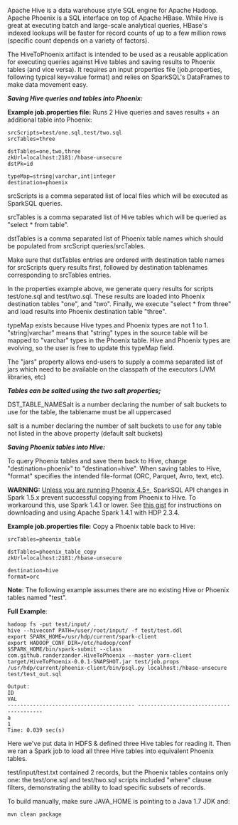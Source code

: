 Apache Hive is a data warehouse style SQL engine for Apache Hadoop. Apache Phoenix is a SQL interface on top of Apache HBase. While Hive is great at executing batch and large-scale analytical queries, HBase's indexed lookups will be faster for record counts of up to a few million rows (specific count depends on a variety of factors).

The HiveToPhoenix artifact is intended to be used as a reusable application for executing queries against Hive tables and saving results to Phoenix tables (and vice versa). It requires an input properties file (job.properties, following typical key=value format) and relies on SparkSQL's DataFrames to make data movement easy.

***Saving Hive queries and tables into Phoenix:***

**Example job.properties file:** Runs 2 Hive queries and saves results + an additional table into Phoenix:
```
srcScripts=test/one.sql,test/two.sql
srcTables=three

dstTables=one,two,three
zkUrl=localhost:2181:/hbase-unsecure
dstPk=id

typeMap=string|varchar,int|integer
destination=phoenix
```

srcScripts is a comma separated list of local files which will be executed as SparkSQL queries.

srcTables is a comma separated list of Hive tables which will be queried as "select * from table".

dstTables is a comma separated list of Phoenix table names which should be populated from srcScript queries/srcTables.

Make sure that dstTables entries are ordered with destination table names for srcScripts query results first, followed by destination tablenames corresponding to srcTables entries.

In the properties example above, we generate query results for scripts test/one.sql and test/two.sql. These results are loaded into Phoenix destination tables "one", and "two". Finally, we execute "select * from three" and load results into Phoenix destination table "three".

typeMap exists because Hive types and Phoenix types are not 1 to 1. "string|varchar" means that "string" types in the source table will be mapped to "varchar" types in the Phoenix table. Hive and Phoenix types are evolving, so the user is free to update this typeMap field.

The "jars" property allows end-users to supply a comma separated list of jars which need to be available on the classpath of the executors (JVM libraries, etc)

***Tables can be salted using the two salt properties;***

DST_TABLE_NAMESalt is a number declaring the number of salt buckets to use for the table, the tablename must be all uppercased

salt is a number declaring the number of salt buckets to use for any table not listed in the above property (default salt buckets)

***Saving Phoenix tables into Hive:***

To query Phoenix tables and save them back to Hive, change "destination=phoenix" to "destination=hive". When saving tables to Hive, "format" specifies the intended file-format (ORC, Parquet, Avro, text, etc).

**WARNING:** [Unless you are running Phoenix 4.5+](https://issues.apache.org/jira/browse/PHOENIX-2287), SparkSQL API changes in Spark 1.5.x prevent successful copying from Phoenix to Hive. To workaround this, use Spark 1.4.1 or lower. See [this gist](https://gist.github.com/randerzander/cbcf30f2db67d9a6fd57) for instructions on downloading and using Apache Spark 1.4.1 with HDP 2.3.4.

**Example job.properties file:** Copy a Phoenix table back to Hive:
```
srcTables=phoenix_table

dstTables=phoenix_table_copy
zkUrl=localhost:2181:/hbase-unsecure

destination=hive
format=orc
```

**Note**: The following example assumes there are no existing Hive or Phoenix tables named "test".

**Full Example**:
```
hadoop fs -put test/input/ .
hive --hiveconf PATH=/user/root/input/ -f test/test.ddl
export SPARK_HOME=/usr/hdp/current/spark-client
export HADOOP_CONF_DIR=/etc/hadoop/conf
$SPARK_HOME/bin/spark-submit --class com.github.randerzander.HiveToPhoenix --master yarn-client target/HiveToPhoenix-0.0.1-SNAPSHOT.jar test/job.props
/usr/hdp/current/phoenix-client/bin/psql.py localhost:/hbase-unsecure test/test_out.sql

Output:
ID                                                                            VAL 
---------------------------------------- ---------------------------------------- 
a                                                                               1 
Time: 0.039 sec(s)
```

Here we've put data in HDFS & defined three Hive tables for reading it. Then we ran a Spark job to load all three Hive tables into equivalent Phoenix tables.

test/input/test.txt contained 2 records, but the Phoenix tables contains only one: the test/one.sql and test/two.sql scripts included "where" clause filters, demonstrating the ability to load specific subsets of records.


To build manually, make sure JAVA_HOME is pointing to a Java 1.7 JDK and:
```
mvn clean package
```
